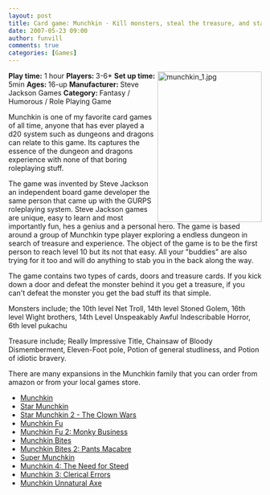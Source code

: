 ```yaml
---
layout: post
title: Card game: Munchkin - Kill monsters, steal the treasure, and stab your buddy
date: 2007-05-23 09:00
author: funvill
comments: true
categories: [Games]
---
```

<a href="http://blog.abluestar.com/public/uploads/2007/05/munchkin.jpg"><img src="http://blog.abluestar.com/public/uploads/2007/05/munchkin_1.jpg" alt="munchkin_1.jpg" title="munchkin_1.jpg" align="right" border="0" height="300" width="207" /></a><strong>Play time:</strong> 1 hour
<strong>Players: </strong>3-6*
<strong>Set up time:</strong> 5min
<strong>Ages: </strong>16-up
<strong>Manufacturer: </strong>Steve Jackson Games
<strong>Category: </strong>Fantasy / Humorous / Role Playing Game

Munchkin is one of my favorite card games of all time, anyone that has ever played a d20 system such as dungeons and dragons can relate to this game. Its captures the essence of the dungeon and dragons experience with none of that boring roleplaying stuff.

The game was invented by Steve Jackson an independent board game developer the same person that came up with the GURPS roleplaying system. Steve Jackson games are unique, easy to learn and most importantly fun, hes a genius and a personal hero.
The game is based around a group of Munchkin type player exploring a endless dungeon in search of treasure and experience. The object of the game is to be the first person to reach level 10 but its not that easy.  All your "buddies" are also trying for it too and will do anything to stab you in the back along the way.

The game contains two types of cards, doors and treasure cards. If you kick down a door and defeat the monster behind it you get a treasure, if you can't defeat the monster you get the bad stuff its that simple.

Monsters include; the 10th level Net Troll, 14th level Stoned Golem, 16th level Wight brothers, 14th Level Unspeakably Awful Indescribable Horror, 6th level pukachu

Treasure include; Really Impressive Title, Chainsaw of Bloody Dismemberment, Eleven-Foot pole, Potion of general studliness, and Potion of idiotic bravery.

There are many expansions in the Munchkin family that you can order from amazon or from your local games store.
<ul>
	<li><a href="http://www.amazon.com/gp/product/B00078ZJ74?ie=UTF8&amp;tag=funvill-20&amp;linkCode=as2&amp;camp=1789&amp;creative=9325&amp;creativeASIN=B00078ZJ74">Munchkin</a><img src="http://www.assoc-amazon.com/e/ir?t=funvill-20&amp;l=as2&amp;o=1&amp;a=B00078ZJ74" style="border: medium none  ! important; margin: 0px ! important" border="0" height="1" width="1" /></li>
	<li><a href="http://www.amazon.com/gp/product/B000KIAQ2Y?ie=UTF8&amp;tag=funvill-20&amp;linkCode=as2&amp;camp=1789&amp;creative=9325&amp;creativeASIN=B000KIAQ2Y">Star Munchkin</a><img src="http://www.assoc-amazon.com/e/ir?t=funvill-20&amp;l=as2&amp;o=1&amp;a=B000KIAQ2Y" style="border: medium none  ! important; margin: 0px ! important" border="0" height="1" width="1" /></li>
	<li><a href="http://www.amazon.com/gp/product/1556347243?ie=UTF8&amp;tag=funvill-20&amp;linkCode=as2&amp;camp=1789&amp;creative=9325&amp;creativeASIN=1556347243">Star Munchkin 2 - The Clown Wars</a><img src="http://www.assoc-amazon.com/e/ir?t=funvill-20&amp;l=as2&amp;o=1&amp;a=1556347243" style="border: medium none  ! important; margin: 0px ! important" border="0" height="1" width="1" /></li>
	<li><a href="http://www.amazon.com/gp/product/B000KI8OQY?ie=UTF8&amp;tag=funvill-20&amp;linkCode=as2&amp;camp=1789&amp;creative=9325&amp;creativeASIN=B000KI8OQY">Munchkin Fu</a><img src="http://www.assoc-amazon.com/e/ir?t=funvill-20&amp;l=as2&amp;o=1&amp;a=B000KI8OQY" style="border: medium none  ! important; margin: 0px ! important" border="0" height="1" width="1" /></li>
	<li><a href="http://www.amazon.com/gp/product/B000KIENRI?ie=UTF8&amp;tag=funvill-20&amp;linkCode=as2&amp;camp=1789&amp;creative=9325&amp;creativeASIN=B000KIENRI">Munchkin Fu 2: Monky Business</a><img src="http://www.assoc-amazon.com/e/ir?t=funvill-20&amp;l=as2&amp;o=1&amp;a=B000KIENRI" style="border: medium none  ! important; margin: 0px ! important" border="0" height="1" width="1" /></li>
	<li><a href="http://www.amazon.com/gp/product/B000KIENQE?ie=UTF8&amp;tag=funvill-20&amp;linkCode=as2&amp;camp=1789&amp;creative=9325&amp;creativeASIN=B000KIENQE">Munchkin Bites</a><img src="http://www.assoc-amazon.com/e/ir?t=funvill-20&amp;l=as2&amp;o=1&amp;a=B000KIENQE" style="border: medium none  ! important; margin: 0px ! important" border="0" height="1" width="1" /></li>
	<li><a href="http://www.amazon.com/gp/product/1556347472?ie=UTF8&amp;tag=funvill-20&amp;linkCode=as2&amp;camp=1789&amp;creative=9325&amp;creativeASIN=1556347472">Munchkin Bites 2: Pants Macabre</a><img src="http://www.assoc-amazon.com/e/ir?t=funvill-20&amp;l=as2&amp;o=1&amp;a=1556347472" style="border: medium none  ! important; margin: 0px ! important" border="0" height="1" width="1" /></li>
	<li><a href="http://www.amazon.com/gp/product/B000BSXX46?ie=UTF8&amp;tag=funvill-20&amp;linkCode=as2&amp;camp=1789&amp;creative=9325&amp;creativeASIN=B000BSXX46">Super Munchkin</a><img src="http://www.assoc-amazon.com/e/ir?t=funvill-20&amp;l=as2&amp;o=1&amp;a=B000BSXX46" style="border: medium none  ! important; margin: 0px ! important" border="0" height="1" width="1" /></li>
	<li><a href="http://www.amazon.com/gp/product/B000KIAPIO?ie=UTF8&amp;tag=funvill-20&amp;linkCode=as2&amp;camp=1789&amp;creative=9325&amp;creativeASIN=B000KIAPIO">Munchkin 4: The Need for Steed</a><img src="http://www.assoc-amazon.com/e/ir?t=funvill-20&amp;l=as2&amp;o=1&amp;a=B000KIAPIO" style="border: medium none  ! important; margin: 0px ! important" border="0" height="1" width="1" /></li>
	<li><a href="http://www.amazon.com/gp/product/B000KIAPIE?ie=UTF8&amp;tag=funvill-20&amp;linkCode=as2&amp;camp=1789&amp;creative=9325&amp;creativeASIN=B000KIAPIE">Munchkin 3: Clerical Errors</a><img src="http://www.assoc-amazon.com/e/ir?t=funvill-20&amp;l=as2&amp;o=1&amp;a=B000KIAPIE" style="border: medium none  ! important; margin: 0px ! important" border="0" height="1" width="1" /></li>
	<li><a href="http://www.amazon.com/gp/product/B000KICOWE?ie=UTF8&amp;tag=funvill-20&amp;linkCode=as2&amp;camp=1789&amp;creative=9325&amp;creativeASIN=B000KICOWE">Munchkin Unnatural Axe</a><img src="http://www.assoc-amazon.com/e/ir?t=funvill-20&amp;l=as2&amp;o=1&amp;a=B000KICOWE" style="border: medium none  ! important; margin: 0px ! important" border="0" height="1" width="1" /></li>
</ul>
